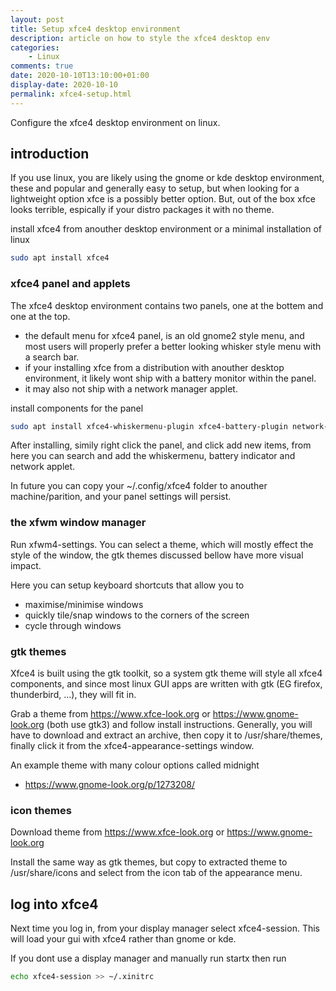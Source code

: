 ```yaml
---
layout: post
title: Setup xfce4 desktop environment
description: article on how to style the xfce4 desktop env
categories:
    - Linux
comments: true
date: 2020-10-10T13:10:00+01:00
display-date: 2020-10-10
permalink: xfce4-setup.html
---
```

Configure the xfce4 desktop environment on linux.

## introduction

If you use linux, you are likely using the gnome or kde desktop environment, these and popular and generally easy to setup, but when looking for a lightweight option xfce is a possibly better option. But, out of the box xfce looks terrible, espically if your distro packages it with no theme.

install xfce4 from anouther desktop environment or a minimal installation of linux
```sh
sudo apt install xfce4
```

### xfce4 panel and applets

The xfce4 desktop environment contains two panels, one at the bottem and one at the top.

- the default menu for xfce4 panel, is an old gnome2 style menu, and most users will properly prefer a better looking whisker style menu with a search bar.
- if your installing xfce from a distribution with anouther desktop environment, it likely wont ship with a battery monitor within the panel.
- it may also not ship with a network manager applet.

install components for the panel
```sh
sudo apt install xfce4-whiskermenu-plugin xfce4-battery-plugin network-manager-gnome
```
After installing, simily right click the panel, and click add new items, from here you can search and add the whiskermenu, battery indicator and network applet.

In future you can copy your ~/.config/xfce4 folder to anouther machine/parition, and your panel settings will persist.

### the xfwm window manager

Run xfwm4-settings. You can select a theme, which will mostly effect the style of the window, the gtk themes discussed bellow have more visual impact.

Here you can setup keyboard shortcuts that allow you to
- maximise/minimise windows
- quickly tile/snap windows to the corners of the screen
- cycle through windows

### gtk themes
Xfce4 is built using the gtk toolkit, so a system gtk theme will style all xfce4 components, and since most linux GUI apps are written with gtk (EG firefox, thunderbird, ...), they will fit in.

Grab a theme from https://www.xfce-look.org or https://www.gnome-look.org (both use gtk3) and follow install instructions. Generally, you will have to download and extract an archive, then copy it to /usr/share/themes, finally click it from the xfce4-appearance-settings window.

An example theme with many colour options called midnight
- https://www.gnome-look.org/p/1273208/

### icon themes
Download theme from https://www.xfce-look.org or https://www.gnome-look.org 

Install the same way as gtk themes, but copy to extracted theme to /usr/share/icons and select from the icon tab of the appearance menu.

## log into xfce4
Next time you log in, from your display manager select xfce4-session. This will load your gui with xfce4 rather than gnome or kde. 

If you dont use a display manager and manually run startx then run 
```sh
echo xfce4-session >> ~/.xinitrc
```
